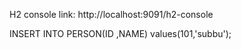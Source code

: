 


H2 console link:
http://localhost:9091/h2-console

INSERT INTO PERSON(ID ,NAME) values(101,'subbu');